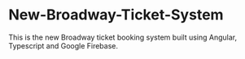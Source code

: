 # New-Broadway-Ticket-System
This is the new Broadway ticket booking system built using Angular, Typescript and Google Firebase.
